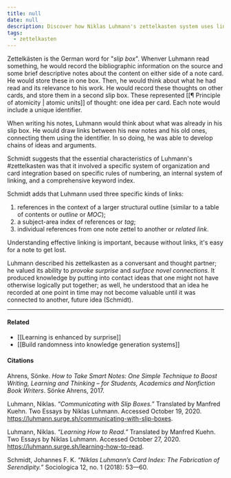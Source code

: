 ```yaml
---
title: null
date: null
description: Discover how Niklas Luhmann's zettelkasten system uses linked note cards to organize ideas, boost creativity, and generate new knowledge through unique indexing and connections.
tags:
  - zettelkasten
---
```


Zettelkästen is the German word for "_slip box_". Whenver Luhmann read something, he would record the bibliographic information on the source and some brief descriptive notes about the content on either side of a note card. He would store these in one box. Then, he would think about what he had read and its relevance to his work. He would record these thoughts on other cards, and store them in a second slip box. These represented [[¶ Principle of atomicity | atomic units]] of thought: one idea per card. Each note would include a unique identifier.

When writing his notes, Luhmann would think about what was already in his slip box. He would draw links between his new notes and his old ones, connecting them using the identifier. In so doing, he was able to develop chains of ideas and arguments.

Schmidt suggests that the essential characteristics of Luhmann's #zettelkasten was that it involved a specific system of organization and card integration based on specific rules of numbering, an internal system of linking, and a comprehensive keyword index.

Schmidt adds that Luhmann used three specific kinds of links: 
1) references in the context of a larger structural outline (similar to a table of contents or _outline_ or _MOC_); 
2) a subject-area index of references or _tag_; 
3) individual references from one note zettel to another or _related link_. 

Understanding effective linking is important, because without links, it's easy for a note to get lost.

Luhmann described his zettelkasten as a conversant and thought partner; he valued its ability to _provoke surprise_ and _surface novel connections_. It produced knowledge by putting into contact ideas that one might not have otherwise logically put together; as well, he understood that an idea he recorded at one point in time may not become valuable until it was connected to another, future idea (Schmidt).

---

#### Related

- [[Learning is enhanced by surprise]]
- [[Build randomness into knowledge generation systems]]

#### Citations

Ahrens, Sönke. _How to Take Smart Notes: One Simple Technique to Boost Writing, Learning and Thinking – for Students, Academics and Nonfiction Book Writers_. Sönke Ahrens, 2017.

Luhmann, Niklas. _“Communicating with Slip Boxes.”_ Translated by Manfred Kuehn. Two Essays by Niklas Luhmann. Accessed October 19, 2020. https://luhmann.surge.sh/communicating-with-slip-boxes.

Luhmann, Niklas. _“Learning How to Read.”_ Translated by Manfred Kuehn. Two Essays by Niklas Luhmann. Accessed October 27, 2020. https://luhmann.surge.sh/learning-how-to-read.

Schmidt, Johannes F. K. _“Niklas Luhmann’s Card Index: The Fabrication of Serendipity.”_ Sociologica 12, no. 1 (2018): 53—60.
